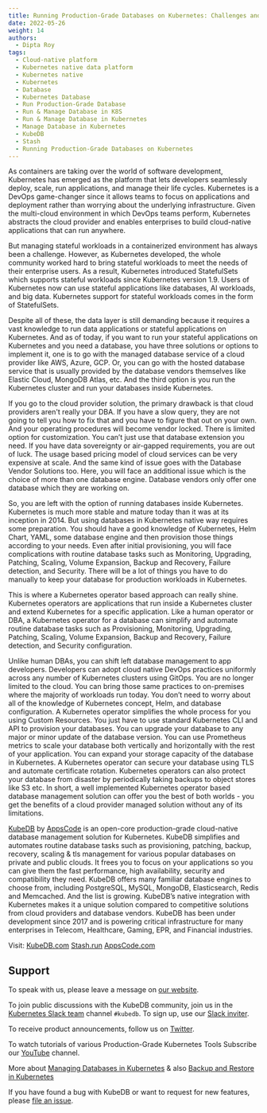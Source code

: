 ```yaml
---
title: Running Production-Grade Databases on Kubernetes: Challenges and Solutions
date: 2022-05-26
weight: 14
authors:
  - Dipta Roy
tags:
  - Cloud-native platform
  - Kubernetes native data platform
  - Kubernetes native
  - Kubernetes
  - Database
  - Kubernetes Database
  - Run Production-Grade Database
  - Run & Manage Database in K8S
  - Run & Manage Database in Kubernetes 
  - Manage Database in Kubernetes
  - KubeDB
  - Stash
  - Running Production-Grade Databases on Kubernetes
---
```


As containers are taking over the world of software development, Kubernetes has emerged as the platform that lets developers seamlessly deploy, scale, run applications, and manage their life cycles. Kubernetes is a DevOps game-changer since it allows teams to focus on applications and deployment rather than worrying about the underlying infrastructure. Given the multi-cloud environment in which DevOps teams perform, Kubernetes abstracts the cloud provider and enables enterprises to build cloud-native applications that can run anywhere.

But managing stateful workloads in a containerized environment has always been a challenge. However, as Kubernetes developed, the whole community worked hard to bring stateful workloads to meet the needs of their enterprise users. As a result, Kubernetes introduced StatefulSets which supports stateful workloads since Kubernetes version 1.9. Users of Kubernetes now can use stateful applications like databases, AI workloads, and big data. Kubernetes support for stateful workloads comes in the form of StatefulSets. 

Despite all of these, the data layer is still demanding because it requires a vast knowledge to run data applications or stateful applications on Kubernetes. And as of today, if you want to run your stateful applications on Kubernetes and you need a database, you have three solutions or options to implement it, one is to go with the managed database service of a cloud provider like AWS, Azure, GCP. Or, you can go with the hosted database service that is usually provided by the database vendors themselves like Elastic Cloud, MongoDB Atlas, etc. And the third option is you run the Kubernetes cluster and run your databases inside Kubernetes. 

If you go to the cloud provider solution, the primary drawback is that cloud providers aren't really your DBA. If you have a slow query, they are not going to tell you how to fix that and you have to figure that out on your own. And your operating procedures will become vendor locked. There is limited option for customization. You can’t just use that database extension you need. If you have data sovereignty or air-gapped requirements, you are out of luck. The usage based pricing model of cloud services can be very expensive at scale. And the same kind of issue goes with the Database Vendor Solutions too. Here, you will face an additional issue which is the choice of more than one database engine. Database vendors only offer one database which they are working on.

So, you are left with the option of running databases inside Kubernetes. Kubernetes is much more stable and mature today than it was at its inception in 2014. But using databases in Kubernetes native way requires some preparation. You should have a good knowledge of Kubernetes, Helm Chart, YAML,  some database engine and then provision those things according to your needs. Even after initial provisioning, you will face complications with routine database tasks such as Monitoring, Upgrading, Patching, Scaling, Volume Expansion, Backup and Recovery, Failure detection, and Security. There will be a lot of things you have to do manually to keep your database for production workloads in Kubernetes.

This is where a Kubernetes operator based approach can really shine. Kubernetes operators are applications that run inside a Kubernetes cluster and extend Kubernetes for a specific application. Like a human operator or DBA, a Kubernetes operator for a database can simplify and automate routine database tasks such as Provisioning, Monitoring, Upgrading, Patching, Scaling, Volume Expansion, Backup and Recovery, Failure detection, and Security configuration.

Unlike human DBAs, you can shift left database management to app developers. Developers can adopt cloud native DevOps practices uniformly across any number of Kubernetes clusters using GitOps. You are no longer limited to the cloud. You can bring those same practices to on-premises where the majority of workloads run today. You don’t need to worry about all of the knowledge of Kubernetes concept, Helm, and database configuration. A Kubernetes operator simplifies the whole process for you using Custom Resources. You just have to use standard Kubernetes CLI and API to provision your databases. You can upgrade your database to any major or minor update of the database version. You can use Prometheus metrics to scale your database both vertically and horizontally with the rest of your application. You can expand your storage capacity of the database in Kubernetes. A Kubernetes operator can secure your database using TLS and automate certificate rotation. Kubernetes operators can also protect your database from disaster by periodically taking backups to object stores like S3 etc. In short, a well implemented Kubernetes operator based database management solution can offer you the best of both worlds - you get the benefits of a cloud provider managed solution without any of its limitations.

[KubeDB](https://kubedb.com/) by [AppsCode](https://appscode.com/) is an open-core production-grade cloud-native database management solution for Kubernetes. KubeDB simplifies and automates routine database tasks such as provisioning, patching, backup, recovery, scaling & tls management for various popular databases on private and public clouds. It frees you to focus on your applications so you can give them the fast performance, high availability, security and compatibility they need. KubeDB offers many familiar database engines to choose from, including PostgreSQL, MySQL, MongoDB, Elasticsearch, Redis and Memcached. And the list is growing. KubeDB’s native integration with Kubernetes makes it a unique solution compared to competitive solutions from cloud providers and database vendors. KubeDB has been under development since 2017 and is powering critical infrastructure for many enterprises in Telecom, Healthcare, Gaming, EPR, and Financial industries.


Visit: 
[KubeDB.com](https://kubedb.com/)
[Stash.run](https://stash.run/)
[AppsCode.com](https://appscode.com/)


## Support

To speak with us, please leave a message on [our website](https://appscode.com/contact/).

To join public discussions with the KubeDB community, join us in the [Kubernetes Slack team](https://kubernetes.slack.com/messages/C8149MREV/) channel `#kubedb`. To sign up, use our [Slack inviter](http://slack.kubernetes.io/).

To receive product announcements, follow us on [Twitter](https://twitter.com/KubeDB).

To watch tutorials of various Production-Grade Kubernetes Tools Subscribe our [YouTube](https://www.youtube.com/c/AppsCodeInc/) channel.

More about [Managing Databases in Kubernetes](https://kubedb.com/) & also [Backup and Restore in Kubernetes](https://stash.run/)

If you have found a bug with KubeDB or want to request for new features, please [file an issue](https://github.com/kubedb/project/issues/new).
